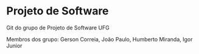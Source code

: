 # Projeto de Software

Git do grupo de Projeto de Software UFG

Membros dos grupo:
Gerson Correia,
João Paulo,
Humberto Miranda,
Igor Junior
